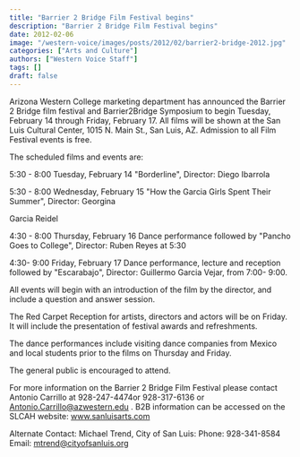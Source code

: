 ```yaml
---
title: "Barrier 2 Bridge Film Festival begins"
description: "Barrier 2 Bridge Film Festival begins"
date: 2012-02-06
image: "/western-voice/images/posts/2012/02/barrier2-bridge-2012.jpg"
categories: ["Arts and Culture"]
authors: ["Western Voice Staff"]
tags: []
draft: false
---
```

Arizona Western College marketing department has announced the Barrier 2 Bridge film festival and Barrier2Bridge Symposium to begin Tuesday, February 14 through Friday, February 17. All films will be shown at the San Luis Cultural Center, 1015 N. Main St., San Luis, AZ. Admission to all Film Festival events is free.

The scheduled films and events are:

5:30 - 8:00 Tuesday, February 14 "Borderline", Director: Diego Ibarrola

5:30 - 8:00 Wednesday, February 15 "How the Garcia Girls Spent Their Summer", Director: Georgina

Garcia Reidel

4:30 - 8:00 Thursday, February 16 Dance performance followed by "Pancho Goes to College", Director: Ruben Reyes at 5:30

4:30- 9:00 Friday, February 17 Dance performance, lecture and reception followed by "Escarabajo", Director: Guillermo Garcia Vejar, from 7:00- 9:00.

All events will begin with an introduction of the film by the director, and include a question and answer session.

The Red Carpet Reception for artists, directors and actors will be on Friday. It will include the presentation of festival awards and refreshments.

The dance performances include visiting dance companies from Mexico and local students prior to the films on Thursday and Friday.

The general public is encouraged to attend.

For more information on the Barrier 2 Bridge Film Festival please contact Antonio Carrillo at 928-247-4474or 928-317-6136 or Antonio.Carrillo@azwestern.edu . B2B information can be accessed on the SLCAH website: www.sanluisarts.com

Alternate Contact: Michael Trend, City of San Luis: Phone: 928-341-8584 Email: mtrend@cityofsanluis.org